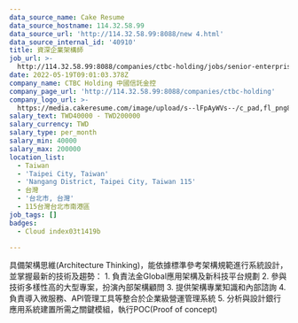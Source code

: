 ```yaml
---
data_source_name: Cake Resume
data_source_hostname: 114.32.58.99
data_source_url: 'http://114.32.58.99:8088/new 4.html'
data_source_internal_id: '40910'
title: 資深企業架構師
job_url: >-
  http://114.32.58.99:8088/companies/ctbc-holding/jobs/senior-enterprise-architect
date: 2022-05-19T09:01:03.378Z
company_name: CTBC Holding 中國信託金控
company_page_url: 'http://114.32.58.99:8088/companies/ctbc-holding'
company_logo_url: >-
  https://media.cakeresume.com/image/upload/s--lFpAyWVs--/c_pad,fl_png8,h_200,w_200/v1564465077/jaahzogkgdfd5ydubryd.png
salary_text: TWD40000 - TWD200000
salary_currency: TWD
salary_type: per_month
salary_min: 40000
salary_max: 200000
location_list:
  - Taiwan
  - 'Taipei City, Taiwan'
  - 'Nangang District, Taipei City, Taiwan 115'
  - 台灣
  - '台北市, 台灣'
  - 115台灣台北市南港區
job_tags: []
badges:
  - Cloud index03t1419b

---
```


具備架構思維(Architecture Thinking)，能依據標準參考架構規範進行系統設計，並掌握最新的技術及趨勢： 1. 負責法金Global應用架構及新科技平台規劃 2. 參與技術多樣性高的大型專案，扮演內部架構顧問 3. 提供架構專業知識和內部諮詢 4. 負責導入微服務、API管理工具等整合於企業級營運管理系統 5. 分析與設計銀行應用系統建置所需之關鍵模組，執行POC(Proof of concept)
